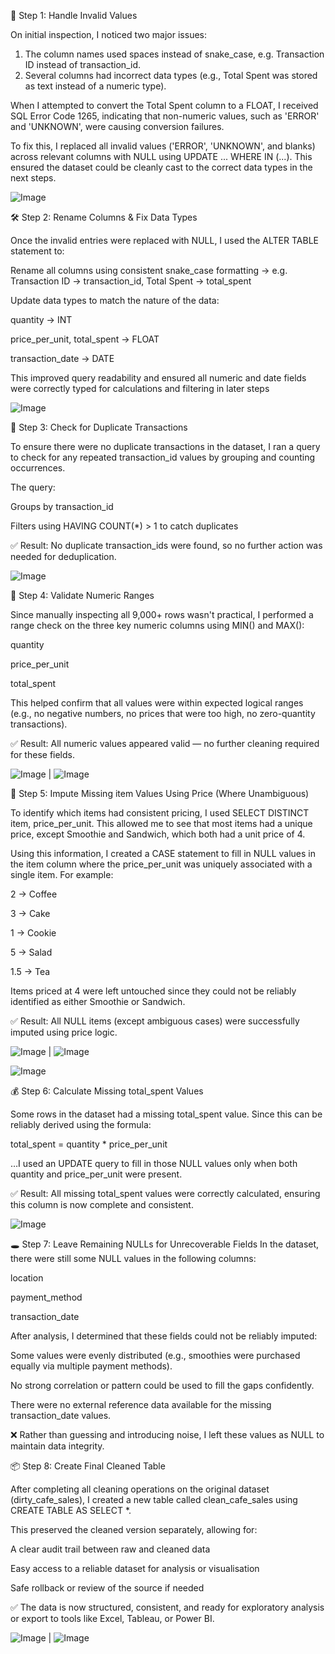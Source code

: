 🧹 Step 1: Handle Invalid Values

On initial inspection, I noticed two major issues:
1. The column names used spaces instead of snake_case, e.g. Transaction ID instead of transaction_id.
2. Several columns had incorrect data types (e.g., Total Spent was stored as text instead of a numeric type).

When I attempted to convert the Total Spent column to a FLOAT, I received SQL Error Code 1265, indicating that non-numeric values, such as 'ERROR' and 'UNKNOWN', were causing conversion failures.

To fix this, I replaced all invalid values ('ERROR', 'UNKNOWN', and blanks) across relevant columns with NULL using UPDATE ... WHERE IN (...). This ensured the dataset could be cleanly cast to the correct data types in the next steps.

![Image](https://github.com/user-attachments/assets/7de393fc-2a28-4263-a1d2-ab94436cc0f4)


🛠️ Step 2: Rename Columns & Fix Data Types

Once the invalid entries were replaced with NULL, I used the ALTER TABLE statement to:

Rename all columns using consistent snake_case formatting
→ e.g. Transaction ID → transaction_id, Total Spent → total_spent

Update data types to match the nature of the data:

quantity → INT

price_per_unit, total_spent → FLOAT

transaction_date → DATE

This improved query readability and ensured all numeric and date fields were correctly typed for calculations and filtering in later steps

![Image](https://github.com/user-attachments/assets/996dada7-a211-476c-b0a2-6c7737cb63eb)


🔎 Step 3: Check for Duplicate Transactions

To ensure there were no duplicate transactions in the dataset, I ran a query to check for any repeated transaction_id values by grouping and counting occurrences.

The query:

Groups by transaction_id

Filters using HAVING COUNT(*) > 1 to catch duplicates

✅ Result: No duplicate transaction_ids were found, so no further action was needed for deduplication.

![Image](https://github.com/user-attachments/assets/b6eff4dc-3687-4123-b221-2d5ae5de1c5e)


🔢 Step 4: Validate Numeric Ranges

Since manually inspecting all 9,000+ rows wasn't practical, I performed a range check on the three key numeric columns using MIN() and MAX():

quantity

price_per_unit

total_spent

This helped confirm that all values were within expected logical ranges (e.g., no negative numbers, no prices that were too high, no zero-quantity transactions).

✅ Result: All numeric values appeared valid — no further cleaning required for these fields.

![Image](https://github.com/user-attachments/assets/64ea3aaf-906c-4efd-8412-8910794fb35c) | ![Image](https://github.com/user-attachments/assets/90b8948e-b628-4ea0-a223-0df022d9ecfc)


🧠 Step 5: Impute Missing item Values Using Price (Where Unambiguous)



To identify which items had consistent pricing, I used SELECT DISTINCT item, price_per_unit. This allowed me to see that most items had a unique price, except Smoothie and Sandwich, which both had a unit price of 4.

Using this information, I created a CASE statement to fill in NULL values in the item column where the price_per_unit was uniquely associated with a single item. For example:

2 → Coffee

3 → Cake

1 → Cookie

5 → Salad

1.5 → Tea

Items priced at 4 were left untouched since they could not be reliably identified as either Smoothie or Sandwich.

✅ Result: All NULL items (except ambiguous cases) were successfully imputed using price logic.

![Image](https://github.com/user-attachments/assets/f28a2a7f-911d-43a7-be0a-b2cf362c2368) | ![Image](https://github.com/user-attachments/assets/d4c25d54-5006-49d2-b614-b5ab6175beba)

![Image](https://github.com/user-attachments/assets/ae9da953-a267-4397-bfd8-d29845a3c5af)



💰 Step 6: Calculate Missing total_spent Values

Some rows in the dataset had a missing total_spent value. Since this can be reliably derived using the formula:

total_spent = quantity * price_per_unit

…I used an UPDATE query to fill in those NULL values only when both quantity and price_per_unit were present.

✅ Result: All missing total_spent values were correctly calculated, ensuring this column is now complete and consistent.

![Image](https://github.com/user-attachments/assets/53dddfd3-2d71-49bc-b481-435cfc58269d)


🕳️ Step 7: Leave Remaining NULLs for Unrecoverable Fields
In the dataset, there were still some NULL values in the following columns:

location

payment_method

transaction_date

After analysis, I determined that these fields could not be reliably imputed:

Some values were evenly distributed (e.g., smoothies were purchased equally via multiple payment methods).

No strong correlation or pattern could be used to fill the gaps confidently.

There were no external reference data available for the missing transaction_date values.

❌ Rather than guessing and introducing noise, I left these values as NULL to maintain data integrity.


📦 Step 8: Create Final Cleaned Table


After completing all cleaning operations on the original dataset (dirty_cafe_sales), I created a new table called clean_cafe_sales using CREATE TABLE AS SELECT *.

This preserved the cleaned version separately, allowing for:

A clear audit trail between raw and cleaned data

Easy access to a reliable dataset for analysis or visualisation

Safe rollback or review of the source if needed

✅ The data is now structured, consistent, and ready for exploratory analysis or export to tools like Excel, Tableau, or Power BI.

![Image](https://github.com/user-attachments/assets/1d9ea500-930b-4708-b9bd-ca4964e19432) | ![Image](https://github.com/user-attachments/assets/eae0ac90-03e1-432f-bd05-29450db7a97e)
